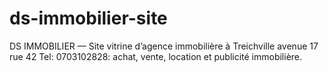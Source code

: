 # ds-immobilier-site
DS IMMOBILIER — Site vitrine d’agence immobilière à Treichville avenue 17 rue 42 Tel: 0703102828: achat, vente, location et publicité immobilière.
